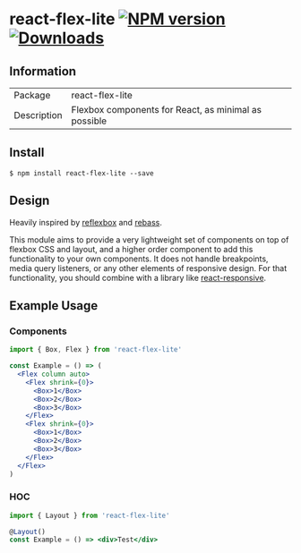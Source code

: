 # react-flex-lite [![NPM version][npm-image]][npm-url] [![Downloads][downloads-image]][npm-url]

## Information

<table>
<tr>
<td>Package</td><td>react-flex-lite</td>
</tr>
<tr>
<td>Description</td>
<td>Flexbox components for React, as minimal as possible</td>
</tr>
</table>

## Install

```console
$ npm install react-flex-lite --save
```

## Design

Heavily inspired by [reflexbox](https://github.com/jxnblk/reflexbox) and [rebass](https://github.com/rebassjs/rebass).

This module aims to provide a very lightweight set of components on top of flexbox CSS and layout, and a higher order component to add this functionality to your own components. It does not handle breakpoints, media query listeners, or any other elements of responsive design. For that functionality, you should combine with a library like [react-responsive](https://github.com/contra/react-responsive).

## Example Usage

### Components

```jsx
import { Box, Flex } from 'react-flex-lite'

const Example = () => (
  <Flex column auto>
    <Flex shrink={0}>
      <Box>1</Box>
      <Box>2</Box>
      <Box>3</Box>
    </Flex>
    <Flex shrink={0}>
      <Box>1</Box>
      <Box>2</Box>
      <Box>3</Box>
    </Flex>
  </Flex>
)
```

### HOC

```jsx
import { Layout } from 'react-flex-lite'

@Layout()
const Example = () => <div>Test</div>
```

[downloads-image]: https://img.shields.io/npm/dm/react-flex-lite.svg
[npm-url]: https://npmjs.org/package/react-flex-lite
[npm-image]: https://img.shields.io/npm/v/react-flex-lite.svg
